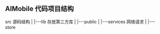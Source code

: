 ## AIMobile 代码项目结构
   src 源码结构
   |
   |---lib 存放第三方库 
   |
   |---public 
   |
   |---services 网络请求
   |
   |---store  